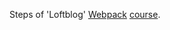 Steps of 'Loftblog' [Webpack](https://webpack.js.org/) [course](https://loftblog.ru/material/1-vvedenie-v-webpack-2/).
